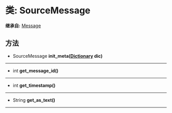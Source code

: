 # 类: SourceMessage  
  
**继承自:** [Message](https://docs.godotengine.org/en/latest/classes/class_message.html)  
  
## 方法 
  
- SourceMessage **init_meta([Dictionary](https://docs.godotengine.org/en/latest/classes/class_dictionary.html) dic)**  
  
---  
  
- int **get_message_id()**  
  
---  
  
- int **get_timestamp()**  
  
---  
  
- String **get_as_text()**  
  
---  
  

